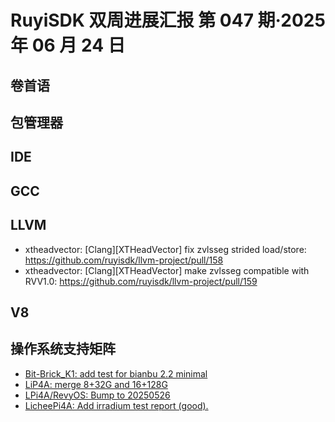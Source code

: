 # RuyiSDK 双周进展汇报  第 047 期·2025 年 06 月 24 日

## 卷首语

## 包管理器

## IDE

## GCC

## LLVM

- xtheadvector: [Clang][XTHeadVector] fix zvlsseg strided load/store: https://github.com/ruyisdk/llvm-project/pull/158
- xtheadvector: [Clang][XTHeadVector] make zvlsseg compatible with RVV1.0: https://github.com/ruyisdk/llvm-project/pull/159


## V8

## 操作系统支持矩阵

- [Bit-Brick_K1: add test for bianbu 2.2 minimal](https://github.com/ruyisdk/support-matrix/pull/323)
- [LiP4A: merge 8+32G and 16+128G](https://github.com/ruyisdk/support-matrix/pull/324)
- [LPi4A/RevyOS: Bump to 20250526](https://github.com/ruyisdk/support-matrix/pull/325)
- [LicheePi4A: Add irradium test report (good).](https://github.com/ruyisdk/support-matrix/pull/327)
